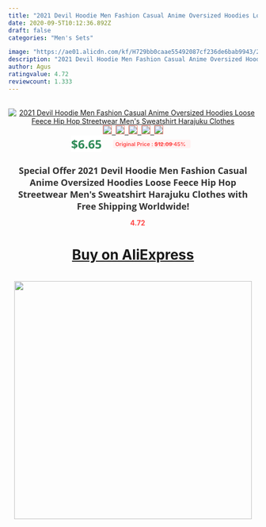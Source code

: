 ```yaml
---
title: "2021 Devil Hoodie Men Fashion Casual Anime Oversized Hoodies Loose Feece Hip Hop Streetwear Men's Sweatshirt Harajuku Clothes"
date: 2020-09-5T10:12:36.892Z
draft: false
categories: "Men's Sets"

image: "https://ae01.alicdn.com/kf/H729bb0caae55492087cf236de6bab9943/2021-Devil-Hoodie-Men-Fashion-Casual-Anime-Oversized-Hoodies-Loose-Feece-Hip-Hop-Streetwear-Men-s.jpg"
description: "2021 Devil Hoodie Men Fashion Casual Anime Oversized Hoodies Loose Feece Hip Hop Streetwear Men's Sweatshirt Harajuku Clothes"
author: Agus
ratingvalue: 4.72
reviewcount: 1.333
---
```

<br>
<div style="text-align: center;">
<a href="https://s.click.aliexpress.com/e/_9yGQIv" target="_blank" rel="nofollow noopener noreferrer"><img alt="2021 Devil Hoodie Men Fashion Casual Anime Oversized Hoodies Loose Feece Hip Hop Streetwear Men's Sweatshirt Harajuku Clothes" class="magnifier-image" src="https://ae01.alicdn.com/kf/H729bb0caae55492087cf236de6bab9943/2021-Devil-Hoodie-Men-Fashion-Casual-Anime-Oversized-Hoodies-Loose-Feece-Hip-Hop-Streetwear-Men-s.jpg_640x640.jpg">
<br>
<img style="border:1px solid salmon" src="https://ae01.alicdn.com/kf/H729bb0caae55492087cf236de6bab9943/2021-Devil-Hoodie-Men-Fashion-Casual-Anime-Oversized-Hoodies-Loose-Feece-Hip-Hop-Streetwear-Men-s.jpg_120x120.jpg">&nbsp;&nbsp;<img style="border:1px solid salmon" src="https://ae01.alicdn.com/kf/H8cdb69f88bbf40349174a801f6d5ea88z/2021-Devil-Hoodie-Men-Fashion-Casual-Anime-Oversized-Hoodies-Loose-Feece-Hip-Hop-Streetwear-Men-s.jpg_120x120.jpg">&nbsp;&nbsp;<img style="border:1px solid salmon" src="https://ae01.alicdn.com/kf/H6488f39eede241daa612be1fba598fd1p/2021-Devil-Hoodie-Men-Fashion-Casual-Anime-Oversized-Hoodies-Loose-Feece-Hip-Hop-Streetwear-Men-s.jpg_120x120.jpg">&nbsp;&nbsp;<img style="border:1px solid salmon" src="https://ae01.alicdn.com/kf/H3f5e173cc82648f190d6dc3cb15f8aafN/2021-Devil-Hoodie-Men-Fashion-Casual-Anime-Oversized-Hoodies-Loose-Feece-Hip-Hop-Streetwear-Men-s.jpg_120x120.jpg">&nbsp;&nbsp;<img style="border:1px solid salmon" src="https://ae01.alicdn.com/kf/Hbcc7f3d126924616a0c20c4292bbcdcc9/2021-Devil-Hoodie-Men-Fashion-Casual-Anime-Oversized-Hoodies-Loose-Feece-Hip-Hop-Streetwear-Men-s.jpg_120x120.jpg"></a></div><br0>
<div style="text-align: center;"><span style="background-color: white; border: 0px; box-sizing: border-box; color: seagreen; display: inline-block; font-family: &quot;open sans&quot; , &quot;arial&quot; , &quot;helvetica&quot; , sans-serif , &quot;heiti&quot;; font-size: 24px; font-stretch: inherit; font-weight: 700; line-height: inherit; margin: 0px 10px 0px 0px; padding: 0px; vertical-align: middle;">$6.65 </span>
<span style="background: rgb(255 , 241 , 241); border-radius: 3px; border: 0px; box-sizing: border-box; color: #ff4747; display: inline-block; font-family: inherit; font-size: 12px; font-stretch: inherit; font-style: inherit; font-variant: inherit; font-weight: 600; line-height: inherit; margin: 0px; padding: 2px 5px; transform: scale(0.9); vertical-align: middle;">Original Price : <b style="text-decoration: line-through;">$12.09 </b> 45%&nbsp;&nbsp;</span></div>
<h1 style="color: #333333; display: inline-block; font-family: &quot;open sans&quot; , &quot;arial&quot; , &quot;helvetica&quot; , sans-serif , &quot;heiti&quot;; font-size: 18px; font-stretch: inherit; font-weight: 700; text-align: center;">Special Offer 2021 Devil Hoodie Men Fashion Casual Anime Oversized Hoodies Loose Feece Hip Hop Streetwear Men's Sweatshirt Harajuku Clothes with Free Shipping Worldwide!</h1>
<div style="color: #ff4747; text-align: center;">
<img src="https://4.bp.blogspot.com/-M0ZcTcb-5uY/XleCXlxnR4I/AAAAAAAAAEc/OrjgMkXV1oMQFaCRZj5HQwOCBcu3w1FegCPcBGAYYCw/s1600/star.png" style="height: 15px;">&nbsp;<b>4.72</b></div>
<div class="button_cont" align="center"><a class="buynow_a" href="https://s.click.aliexpress.com/e/_9yGQIv" target="_blank" rel="nofollow noopener noreferrer"><H1>Buy on AliExpress</H1></a></div><br>
<div class="separator" style="clear: both; text-align: center;">
<img src="https://lh3.googleusercontent.com/-pTy5HemUv9M/XlePHvY0dAI/AAAAAAAAAE4/0nX5iRUoIWY8eMW9Dpxeirr157OZliDIgCLcBGAsYHQ/s1600/badge.gif" width="480">
</div>
